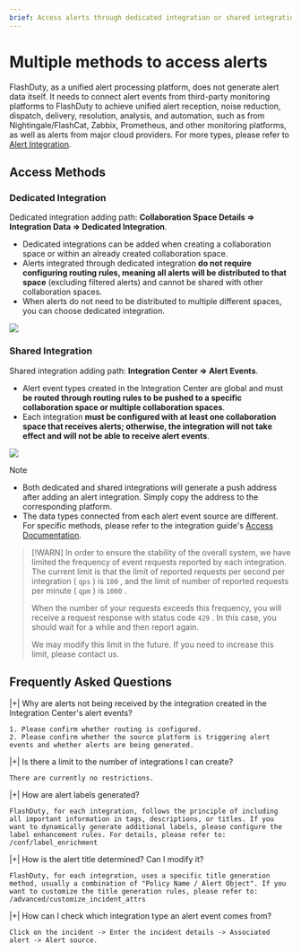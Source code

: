 ```yaml
---
brief: Access alerts through dedicated integration or shared integration, and what is the difference between dedicated integration and shared integration?
---
```


# Multiple methods to access alerts

FlashDuty, as a unified alert processing platform, does not generate alert data itself. It needs to connect alert events from third-party monitoring platforms to FlashDuty to achieve unified alert reception, noise reduction, dispatch, delivery, resolution, analysis, and automation, such as from Nightingale/FlashCat, Zabbix, Prometheus, and other monitoring platforms, as well as alerts from major cloud providers. For more types, please refer to [Alert Integration](/mixin/alert_integration/custom_alert).

## Access Methods

### Dedicated Integration
Dedicated integration adding path: **Collaboration Space Details => Integration Data => Dedicated Integration**.
- Dedicated integrations can be added when creating a collaboration space or within an already created collaboration space.
- Alerts integrated through dedicated integration **do not require configuring routing rules, meaning all alerts will be distributed to that space** (excluding filtered alerts) and cannot be shared with other collaboration spaces.
- When alerts do not need to be distributed to multiple different spaces, you can choose dedicated integration.

![](https://fcdoc.github.io/img/zh/flashduty/conf/how_to_integrate_alerts/1.avif)

### Shared Integration
Shared integration adding path: **Integration Center => Alert Events**.
- Alert event types created in the Integration Center are global and must **be routed through routing rules to be pushed to a specific collaboration space or multiple collaboration spaces**.
- Each integration **must be configured with at least one collaboration space that receives alerts; otherwise, the integration will not take effect and will not be able to receive alert events**.

![](https://fcdoc.github.io/img/zh/flashduty/conf/how_to_integrate_alerts/2.avif)

> [!NOTE]
> - Both dedicated and shared integrations will generate a push address after adding an alert integration. Simply copy the address to the corresponding platform.
> - The data types connected from each alert event source are different. For specific methods, please refer to the integration guide's [Access Documentation](/mixin/alert_integration/custom_alert).

> [!WARN]
> In order to ensure the stability of the overall system, we have limited the frequency of event requests reported by each integration. The current limit is that the limit of reported requests per second per integration ( `qps` ) is `100` , and the limit of number of reported requests per minute ( `qpm` ) is `1000` .
>
> When the number of your requests exceeds this frequency, you will receive a request response with status code `429` . In this case, you should wait for a while and then report again.
>
> We may modify this limit in the future. If you need to increase this limit, please contact us.

## Frequently Asked Questions

|+| Why are alerts not being received by the integration created in the Integration Center's alert events?

    1. Please confirm whether routing is configured.
    2. Please confirm whether the source platform is triggering alert events and whether alerts are being generated.

|+| Is there a limit to the number of integrations I can create?

    There are currently no restrictions.

|+| How are alert labels generated?

    FlashDuty, for each integration, follows the principle of including all important information in tags, descriptions, or titles. If you want to dynamically generate additional labels, please configure the label enhancement rules. For details, please refer to: /conf/label_enrichment

|+| How is the alert title determined? Can I modify it?

    FlashDuty, for each integration, uses a specific title generation method, usually a combination of "Policy Name / Alert Object". If you want to customize the title generation rules, please refer to: /advanced/customize_incident_attrs

|+| How can I check which integration type an alert event comes from?

    Click on the incident -> Enter the incident details -> Associated alert -> Alert source.